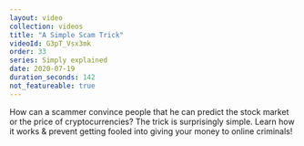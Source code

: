 ```yaml
---
layout: video
collection: videos
title: "A Simple Scam Trick"
videoId: G3pT_Vsx3mk
order: 33
series: Simply explained
date: 2020-07-19
duration_seconds: 142
not_featureable: true
---
```


How can a scammer convince people that he can predict the stock market or the price of cryptocurrencies? The trick is surprisingly simple. Learn how it works & prevent getting fooled into giving your money to online criminals! 
